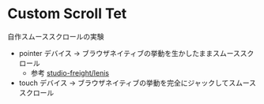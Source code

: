 # Custom Scroll Tet

自作スムーススクロールの実験

- pointer デバイス → ブラウザネイティブの挙動を生かしたままスムーススクロール
  - 参考 [studio-freight/lenis](https://github.com/studio-freight/lenis)
- touch デバイス → ブラウザネイティブの挙動を完全にジャックしてスムーススクロール
